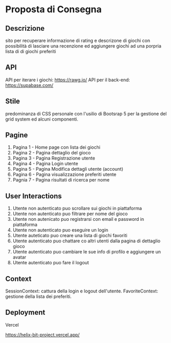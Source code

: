 # Proposta di Consegna

## Descrizione

sito per recuperare informazione di rating e descrizone di giochi con possibilità di lasciare una recenzione ed aggiungere giochi ad una porpria lista di di giochi preferiti

## API

API per iterare i giochi: https://rawg.io/
API per il back-end: https://supabase.com/

## Stile

predominanza di CSS personale con l'usilio di Bootsrap 5 per la gestione del grid system ed alcuni componenti.

## Pagine

1. Pagina 1 - Home page con lista dei giochi
2. Pagina 2 - Pagina dettaglio del gioco 
3. Pagina 3 - Pagina Registrazione utente
4. Pagina 4 - Pagina Login utente
5. Pagina 5 - Pagina Modifica dettagli utente (account)
6. Pagina 6 - Pagina visualizzazione preferiti utente
7. Pagnia 7 - Pagina risultati di ricerca per nome


## User Interactions

1. Utente non autenticato puo scrollare sui giochi in piattaforma
2. Utente non autenticato puo filtrare per nome del gioco
3. Utente non autenicato puo registrarsi con email e password in piattaforma
4. Utente non autenticato puo eseguire un login
5. Utente auteticato puo creare una lista di giochi favoriti
6. Utente autenticato puo chattare co altri utenti dalla pagina di dettaglio gioco
7. Utente autenticato puo cambiare le sue info di profilo e aggiungere un avatar
8. Utente autenticato puo fare il logout

## Context

SessionContext: cattura della login e logout dell'utente.
FavoriteContext: gestione della lista dei preferiti.

## Deployment

Vercel

https://helix-bit-project.vercel.app/